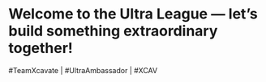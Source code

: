# Welcome to the Ultra League — let’s build something extraordinary together!

\#TeamXcavate | #UltraAmbassador | #XCAV
